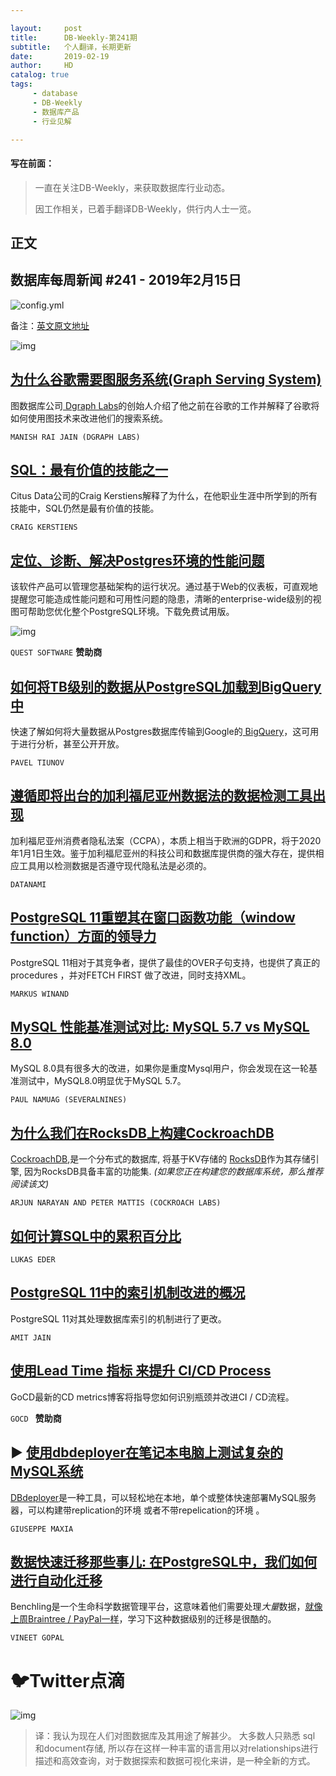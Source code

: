 ```yaml
---

layout:     post
title:      DB-Weekly-第241期
subtitle:   个人翻译，长期更新
date:       2019-02-19
author:     HD
catalog: true
tags:
     - database
     - DB-Weekly
     - 数据库产品
     - 行业见解

---
```




#### 写在前面：

> 一直在关注DB-Weekly，来获取数据库行业动态。
>
> 因工作相关，已着手翻译DB-Weekly，供行内人士一览。



## 正文

## 数据库每周新闻 #241 - 2019年2月15日
![config.yml](https://grantzhou.github.io/images/DBWeekly.png)

备注：[英文原文地址](https://dbweekly.com/issues/241)

![img](https://res.cloudinary.com/cpress/image/upload/w_1280,e_sharpen:60/kixpgozyckjykvko0brd.jpg)

## [为什么谷歌需要图服务系统(Graph Serving System)](https://dbweekly.com/link/59435/web)
图数据库公司[ Dgraph Labs](https://dbweekly.com/link/59436/web)的创始人介绍了他之前在谷歌的工作并解释了谷歌将如何使用图技术来改进他们的搜索系统。

`MANISH RAI JAIN (DGRAPH LABS)`

## [SQL：最有价值的技能之一](https://dbweekly.com/link/59441/web)
Citus Data公司的Craig Kerstiens解释了为什么，在他职业生涯中所学到的所有技能中，SQL仍然是最有价值的技能。

`CRAIG KERSTIENS`

## [定位、诊断、解决Postgres环境的性能问题](https://dbweekly.com/link/59439/web)
该软件产品可以管理您基础架构的运行状况。通过基于Web的仪表板，可直观地提醒您可能造成性能问题和可用性问题的隐患，清晰的enterprise-wide级别的视图可帮助您优化整个PostgreSQL环境。下载免费试用版。

![img](https://copm.s3.amazonaws.com/2100ff85.jpg)

`QUEST SOFTWARE` **赞助商**

## [如何将TB级别的数据从PostgreSQL加载到BigQuery中](https://dbweekly.com/link/59437/web)
快速了解如何将大量数据从Postgres数据库传输到Google的[ BigQuery](https://dbweekly.com/link/59438/web)，这可用于进行分析，甚至公开开放。

`PAVEL TIUNOV`

## [遵循即将出台的加利福尼亚州数据法的数据检测工具出现](https://dbweekly.com/link/59440/web) 
加利福尼亚州消费者隐私法案（CCPA），本质上相当于欧洲的GDPR，将于2020年1月1日生效。鉴于加利福尼亚州的科技公司和数据库提供商的强大存在，提供相应工具用以检测数据是否遵守现代隐私法是必须的。

`DATANAMI`

## [PostgreSQL 11重塑其在窗口函数功能（window function）方面的领导力](https://dbweekly.com/link/59442/web)
PostgreSQL 11相对于其竞争者，提供了最佳的OVER子句支持，也提供了真正的procedures ，并对FETCH FIRST 做了改进，同时支持XML。

`MARKUS WINAND`

## [MySQL 性能基准测试对比: MySQL 5.7 vs MySQL 8.0](https://dbweekly.com/link/59443/web)
MySQL 8.0具有很多大的改进，如果你是重度Mysql用户，你会发现在这一轮基准测试中，MySQL8.0明显优于MySQL 5.7。

`PAUL NAMUAG (SEVERALNINES)`

## [为什么我们在RocksDB上构建CockroachDB](https://dbweekly.com/link/59444/web)
[CockroachDB](https://dbweekly.com/link/59445/web),是一个分布式的数据库, 将基于KV存储的 [RocksDB](https://dbweekly.com/link/59446/web)作为其存储引擎, 因为RocksDB具备丰富的功能集. *(如果您正在构建您的数据库系统，那么推荐阅读该文)*

`ARJUN NARAYAN AND PETER MATTIS (COCKROACH LABS)`

## [如何计算SQL中的累积百分比](https://dbweekly.com/link/59447/web)

`LUKAS EDER`

## [PostgreSQL 11中的索引机制改进的概况](https://dbweekly.com/link/59448/web)
PostgreSQL 11对其处理数据库索引的机制进行了更改。

`AMIT JAIN`

## [使用Lead Time 指标 来提升 CI/CD Process](https://dbweekly.com/link/59449/web)

GoCD最新的CD metrics博客将指导您如何识别瓶颈并改进CI / CD流程。

`GOCD ` **赞助商**

## ▶ [使用dbdeployer在笔记本电脑上测试复杂的MySQL系统](https://dbweekly.com/link/59450/web)

 [DBdeployer](https://dbweekly.com/link/59451/web)是一种工具，可以轻松地在本地，单个或整体快速部署MySQL服务器，可以构建带replication的环境 或者不带repelication的环境 。

`GIUSEPPE MAXIA`

## [数据快速迁移那些事儿: 在PostgreSQL中，我们如何进行自动化迁移 ](https://dbweekly.com/link/59452/web) 

 Benchling是一个生命科学数据管理平台，这意味着他们需要处理*大量*数据，[就像上周Braintree / PayPal一样](https://dbweekly.com/link/59453/web)，学习下这种数据级别的迁移是很酷的。

`VINEET GOPAL`

# 🐦Twitter点滴

![img](https://res.cloudinary.com/cpress/image/upload/w_1280,e_sharpen:60/iihvxib8f8oboqhbi4f9.jpg)

> 译：我认为现在人们对图数据库及其用途了解甚少。 大多数人只熟悉 sql 和document存储, 所以存在这样一种丰富的语言用以对relationships进行描述和高效查询，对于数据探索和数据可视化来讲，是一种全新的方式。